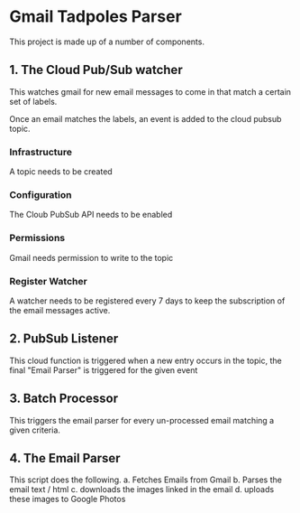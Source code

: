 # Gmail Tadpoles Parser

This project is made up of a number of components.

## 1. The Cloud Pub/Sub watcher
This watches gmail for new email messages to come in that match
a certain set of labels.

Once an email matches the labels, an event is added to the 
cloud pubsub topic.

### Infrastructure
A topic needs to be created

### Configuration
The Cloub PubSub API needs to be enabled

### Permissions
Gmail needs permission to write to the topic

### Register Watcher
A watcher needs to be registered every 7 days to keep the 
subscription of the email messages active.

## 2. PubSub Listener
This cloud function is triggered when a new entry occurs in the
topic, the final "Email Parser" is triggered for the given event

## 3. Batch Processor
This triggers the email parser for every un-processed email
matching a given criteria.

## 4. The Email Parser
This script does the following.
a. Fetches Emails from Gmail
b. Parses the email text / html
c. downloads the images linked in the email
d. uploads these images to Google Photos